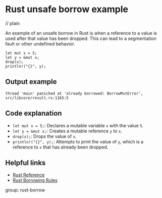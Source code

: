 # Rust unsafe borrow example
// plain

An example of an unsafe borrow in Rust is when a reference to a value is used after that value has been dropped. This can lead to a segmentation fault or other undefined behavior.

```
let mut x = 5;
let y = &mut x;
drop(x);
println!("{}", y);
```

## Output example

```
thread 'main' panicked at 'already borrowed: BorrowMutError', src/libcore/result.rs:1165:5
```

## Code explanation

- `let mut x = 5;`: Declares a mutable variable `x` with the value `5`.
- `let y = &mut x;`: Creates a mutable reference `y` to `x`.
- `drop(x);`: Drops the value of `x`.
- `println!("{}", y);`: Attempts to print the value of `y`, which is a reference to `x` that has already been dropped.

## Helpful links
- [Rust Reference](https://doc.rust-lang.org/reference/index.html)
- [Rust Borrowing Rules](https://doc.rust-lang.org/book/ch04-02-references-and-borrowing.html#the-rules-of-references)

group: rust-borrow
